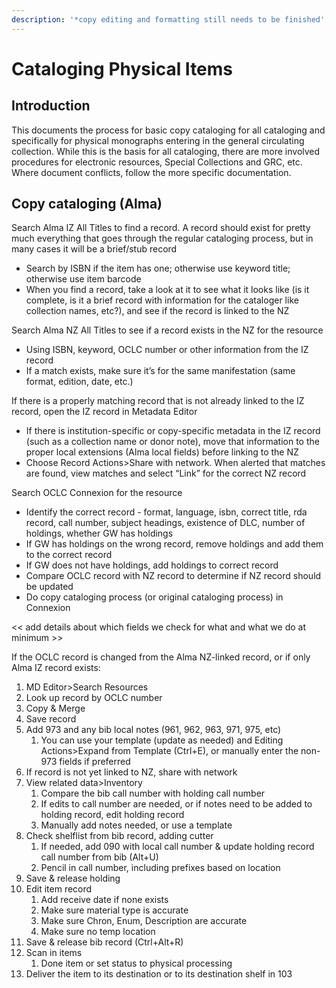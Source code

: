 ```yaml
---
description: '*copy editing and formatting still needs to be finished'
---
```


# Cataloging Physical Items

## Introduction

This documents the process for basic copy cataloging for all cataloging and specifically for physical monographs entering in the general circulating collection. While this is the basis for all cataloging, there are more involved procedures for electronic resources, Special Collections and GRC, etc. Where document conflicts, follow the more specific documentation.&#x20;

## Copy cataloging (Alma)

Search Alma IZ All Titles to find a record. A record should exist for pretty much everything that goes through the regular cataloging process, but in many cases it will be a brief/stub record

* Search by ISBN if the item has one; otherwise use keyword title; otherwise use item barcode
* When you find a record, take a look at it to see what it looks like (is it complete, is it a brief record with information for the cataloger like collection names, etc?), and see if the record is linked to the NZ

Search Alma NZ All Titles to see if a record exists in the NZ for the resource

* Using ISBN, keyword, OCLC number or other information from the IZ record
* If a match exists, make sure it’s for the same manifestation (same format, edition, date, etc.)

If there is a properly matching record that is not already linked to the IZ record, open the IZ record in Metadata Editor

* If there is institution-specific or copy-specific metadata in the IZ record (such as a collection name or donor note), move that information to the proper local extensions (Alma local fields) before linking to the NZ
* Choose Record Actions>Share with network. When alerted that matches are found, view matches and select “Link” for the correct NZ record

Search OCLC Connexion for the resource

* Identify the correct record - format, language, isbn, correct title, rda record, call number, subject headings, existence of DLC, number of holdings, whether GW has holdings
* If GW has holdings on the wrong record, remove holdings and add them to the correct record
* If GW does not have holdings, add holdings to correct record
* Compare OCLC record with NZ record to determine if NZ record should be updated
* Do copy cataloging process (or original cataloging process) in Connexion

<< add details about which fields we check for what and what we do at minimum >>



If the OCLC record is changed from the Alma NZ-linked record, or if only Alma IZ record exists:

1. MD Editor>Search Resources
2. Look up record by OCLC number
3. Copy & Merge
4. Save record
5. Add 973 and any bib local notes (961, 962, 963, 971, 975, etc)
   1. You can use your template (update as needed) and Editing Actions>Expand from Template (Ctrl+E), or manually enter the non-973 fields if preferred
6. If record is not yet linked to NZ, share with network
7. View related data>Inventory
   1. Compare the bib call number with holding call number
   2. If edits to call number are needed, or if notes need to be added to holding record, edit holding record
   3. Manually add notes needed, or use a template
8. Check shelflist from bib record, adding cutter
   1. If needed, add 090 with local call number & update holding record call number from bib (Alt+U)
   2. Pencil in call number, including prefixes based on location
9. Save & release holding
10. Edit item record
    1. Add receive date if none exists
    2. Make sure material type is accurate
    3. Make sure Chron, Enum, Description are accurate
    4. Make sure no temp location
11. Save & release bib record (Ctrl+Alt+R)
12. Scan in items
    1. Done item or set status to physical processing
13. Deliver the item to its destination or to its destination shelf in 103
